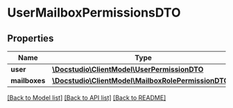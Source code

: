 # UserMailboxPermissionsDTO

## Properties
Name | Type | Description | Notes
------------ | ------------- | ------------- | -------------
**user** | [**\Docstudio\ClientModel\UserPermissionDTO**](UserPermissionDTO.md) |  | [optional] 
**mailboxes** | [**\Docstudio\ClientModel\MailboxRolePermissionDTO[]**](MailboxRolePermissionDTO.md) |  | [optional] 

[[Back to Model list]](../../README.md#documentation-for-models) [[Back to API list]](../../README.md#documentation-for-api-endpoints) [[Back to README]](../../README.md)

